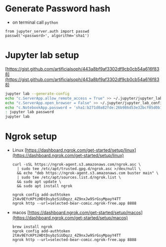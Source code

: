 # Generate Password hash
- on terminal call `python`
```
from jupyter_server.auth import passwd
passwd('<password>', algorithm='sha1')
```

# Jupyter lab setup


[https://gist.github.com/artificialsoph/443a8bf9af3302df9cb0cb54a616f838](https://gist.github.com/artificialsoph/443a8bf9af3302df9cb0cb54a616f838)


```bash
jupyter lab --generate-config
echo "c.ServerApp.allow_remote_access = True" >> ~/.jupyter/jupyter_lab_config.py
echo "c.ServerApp.open_browser = False" >> ~/.jupyter/jupyter_lab_config.py
echo "c.NotebookApp.password = 'sha1:b271d0a82fde:26b986d53e32bcf05d0b19f6c97f29dcf0604047'" >> ~/.jupyter/jupyter_lab_config.py
: jupyter lab password
jupyter lab

```

# Ngrok setup
- Linux [https://dashboard.ngrok.com/get-started/setup/linux](https://dashboard.ngrok.com/get-started/setup/linux)
  ```
  curl -sSL https://ngrok-agent.s3.amazonaws.com/ngrok.asc \
	| sudo tee /etc/apt/trusted.gpg.d/ngrok.asc >/dev/null \
	&& echo "deb https://ngrok-agent.s3.amazonaws.com buster main" \
	| sudo tee /etc/apt/sources.list.d/ngrok.list \
	&& sudo apt update \
	&& sudo apt install ngrok

  ngrok config add-authtoken 2tAv9EYcKPtzHDtDsybzSiUDqzz_4Z9nxJw9SrGsyMpayY4TT
  ngrok http --url=selected-bear-comic.ngrok-free.app 8888
  ```
- macos [https://dashboard.ngrok.com/get-started/setup/macos](https://dashboard.ngrok.com/get-started/setup/macos)
  ```
  brew install ngrok
  ngrok config add-authtoken 2tAv9EYcKPtzHDtDsybzSiUDqzz_4Z9nxJw9SrGsyMpayY4TT
  ngrok http --url=selected-bear-comic.ngrok-free.app 8888
  ```
  
